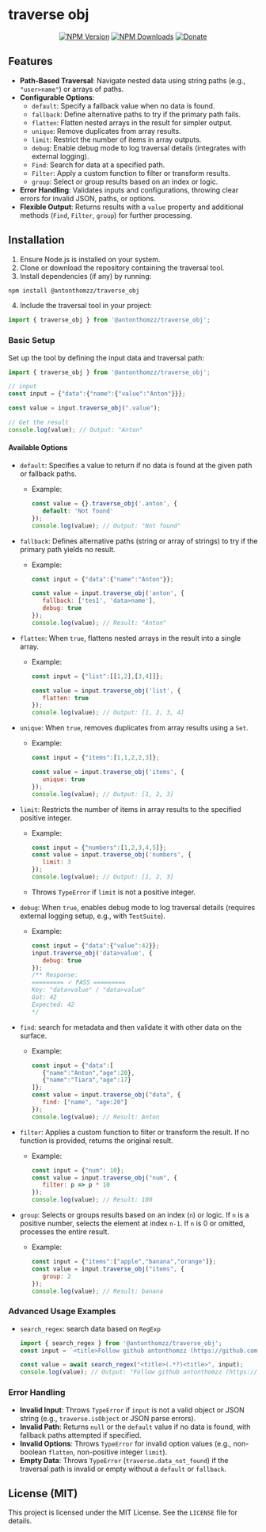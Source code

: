 # traverse obj
<div align="center">

[![NPM Version](https://img.shields.io/npm/v/@antonthomzz/traverse_obj?color=brightgreen&label=Version&style=for-the-badge)](https://www.npmjs.com/package/@antonthomzz/traverse_obj "NPM Package")
[![NPM Downloads](https://img.shields.io/npm/dm/@antonthomzz/traverse_obj?label=Downloads&style=for-the-badge)](https://www.npmjs.com/package/@antonthomzz/traverse_obj "Downloads")
[![Donate](https://img.shields.io/badge/-Donate-red.svg?logo=githubsponsors&labelColor=555555&style=for-the-badge)](https://github.com/sponsors/AntonThomz "Support Development")

</div>

## Features

- **Path-Based Traversal**: Navigate nested data using string paths (e.g., `"user>name"`) or arrays of paths.
- **Configurable Options**:
  - `default`: Specify a fallback value when no data is found.
  - `fallback`: Define alternative paths to try if the primary path fails.
  - `flatten`: Flatten nested arrays in the result for simpler output.
  - `unique`: Remove duplicates from array results.
  - `limit`: Restrict the number of items in array outputs.
  - `debug`: Enable debug mode to log traversal details (integrates with external logging).
  - `Find`: Search for data at a specified path.
  - `Filter`: Apply a custom function to filter or transform results.
  - `group`: Select or group results based on an index or logic.
- **Error Handling**: Validates inputs and configurations, throwing clear errors for invalid JSON, paths, or options.
- **Flexible Output**: Returns results with a `value` property and additional methods (`Find`, `Filter`, `group`) for further processing.

## Installation

1. Ensure Node.js is installed on your system.
2. Clone or download the repository containing the traversal tool.
3. Install dependencies (if any) by running:

```bash
npm install @antonthomzz/traverse_obj
```
4. Include the traversal tool in your project:

```javascript
import { traverse_obj } from '@antonthomzz/traverse_obj';
```

### Basic Setup

Set up the tool by defining the input data and traversal path:

```javascript
import { traverse_obj } from '@antonthomzz/traverse_obj';

// input
const input = {"data":{"name":{"value":"Anton"}}};

const value = input.traverse_obj(".value");

// Get the result
console.log(value); // Output: "Anton"
```

#### Available Options

- `default`: Specifies a value to return if no data is found at the given path or fallback paths.
  - Example:

    ```javascript
    const value = {}.traverse_obj('.anton', {
       default: 'Not found'
    });
    console.log(value); // Output: "Not found"
    ```
- `fallback`: Defines alternative paths (string or array of strings) to try if the primary path yields no result.
  - Example:

    ```javascript
    const input = {"data":{"name":"Anton"}};
    
    const value = input.traverse_obj('anton', {
       fallback: ['tes1', 'data>name'],
       debug: true
    });
    console.log(value); // Result: "Anton"
    ```
- `flatten`: When `true`, flattens nested arrays in the result into a single array.
  - Example:

    ```javascript
    const input = {"list":[[1,2],[3,4]]};
    
    const value = input.traverse_obj('list', {
       flatten: true
    });
    console.log(value); // Output: [1, 2, 3, 4]
    ```
- `unique`: When `true`, removes duplicates from array results using a `Set`.
  - Example:

    ```javascript
    const input = {"items":[1,1,2,2,3]};
    
    const value = input.traverse_obj('items', {
       unique: true
    });
    console.log(value); // Output: [1, 2, 3]
    ```
- `limit`: Restricts the number of items in array results to the specified positive integer.
  - Example:

    ```javascript
    const input = {"numbers":[1,2,3,4,5]};
    const value = input.traverse_obj('numbers', {
       limit: 3
    });
    console.log(value); // Output: [1, 2, 3]
    ```
  - Throws `TypeError` if `limit` is not a positive integer.
- `debug`: When `true`, enables debug mode to log traversal details (requires external logging setup, e.g., with `TestSuite`).
  - Example:

    ```javascript
    const input = {"data":{"value":42}};
    input.traverse_obj('data>value', {
       debug: true
    });
    /** Response:
    ========= ✓ PASS =========
    Key: "data>value" / "data>value"
    Got: 42
    Expected: 42
    */
    ```
- `find`: search for metadata and then validate it with other data on the surface.
  - Example:

    ```javascript
    const input = {"data":[
       {"name":"Anton","age":20},
       {"name":"Tiara","age":17}
    ]};
    const value = input.traverse_obj("data", {
       find: ["name", "age:20"]
    });
    console.log(value); // Result: Anton
    ```
- `filter`: Applies a custom function to filter or transform the result. If no function is provided, returns the original result.
  - Example:

    ```javascript
    const input = {"num": 10};
    const value = input.traverse_obj("num", {
       filter: p => p * 10
    });
    console.log(value); // Result: 100
    ```
- `group`: Selects or groups results based on an index (`n`) or logic. If `n` is a positive number, selects the element at index `n-1`. If `n` is 0 or omitted, processes the entire result.
  - Example:

    ```javascript
    const input = {"items":["apple","banana","orange"]};
    const value = input.traverse_obj("items", {
       group: 2
    });
    console.log(value); // Result: banana
    ```

### Advanced Usage Examples

- `search_regex`: search data based on `RegExp`
  ```javascript
  import { search_regex } from '@antonthomzz/traverse_obj';
  const input = `<title>Follow github antonthomzz (https://github.com/AntonThomz)<title>`;
  
  const value = await search_regex("<title>(.*?)<title>", input);
  console.log(value); // Output: "Follow github antonthomzz (https://github.com/AntonThomz)"
  ```

### Error Handling

- **Invalid Input**: Throws `TypeError` if `input` is not a valid object or JSON string (e.g., `traverse.isObject` or JSON parse errors).
- **Invalid Path**: Returns `null` or the `default` value if no data is found, with fallback paths attempted if specified.
- **Invalid Options**: Throws `TypeError` for invalid option values (e.g., non-boolean `flatten`, non-positive integer `limit`).
- **Empty Data**: Throws `TypeError` (`traverse.data_not_found`) if the traversal path is invalid or empty without a `default` or `fallback`.

## License (MIT)

This project is licensed under the MIT License. See the `LICENSE` file for details.
